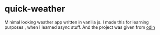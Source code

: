 # quick-weather

Minimal looking weather app written in vanilla js. I made this for learning purposes , when I learned async stuff. And the project was given from [odin](https://www.theodinproject.com/paths/full-stack-javascript/courses/javascript/lessons/weather-app)
